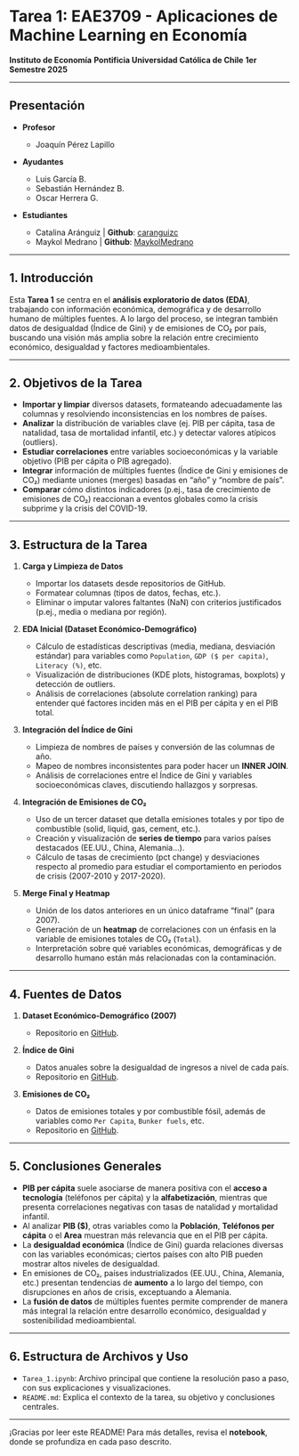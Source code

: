 
# Tarea 1: EAE3709 - Aplicaciones de Machine Learning en Economía
**Instituto de Economía**
**Pontificia Universidad Católica de Chile**
**1er Semestre 2025**

---

## Presentación

- **Profesor**
  - Joaquín Pérez Lapillo

- **Ayudantes**
  - Luis García B.
  - Sebastián Hernández B.
  - Oscar Herrera G.

- **Estudiantes**
  - Catalina Aránguiz | **Github**:  [caranguizc](https://github.com/caranguizc)
  - Maykol Medrano    | **Github**:  [MaykolMedrano](https://github.com/MaykolMedrano)

---

## 1. Introducción

Esta **Tarea 1** se centra en el **análisis exploratorio de datos (EDA)**, trabajando con información económica, demográfica y de desarrollo humano de múltiples fuentes. A lo largo del proceso, se integran también datos de desigualdad (Índice de Gini) y de emisiones de CO₂ por país, buscando una visión más amplia sobre la relación entre crecimiento económico, desigualdad y factores medioambientales.

---

## 2. Objetivos de la Tarea

- **Importar y limpiar** diversos datasets, formateando adecuadamente las columnas y resolviendo inconsistencias en los nombres de países.
- **Analizar** la distribución de variables clave (ej. PIB per cápita, tasa de natalidad, tasa de mortalidad infantil, etc.) y detectar valores atípicos (outliers).
- **Estudiar correlaciones** entre variables socioeconómicas y la variable objetivo (PIB per cápita o PIB agregado).
- **Integrar** información de múltiples fuentes (Índice de Gini y emisiones de CO₂) mediante uniones (merges) basadas en “año” y “nombre de país”.
- **Comparar** cómo distintos indicadores (p.ej., tasa de crecimiento de emisiones de CO₂) reaccionan a eventos globales como la crisis subprime y la crisis del COVID-19.

---

## 3. Estructura de la Tarea

1. **Carga y Limpieza de Datos**
   - Importar los datasets desde repositorios de GitHub.
   - Formatear columnas (tipos de datos, fechas, etc.).
   - Eliminar o imputar valores faltantes (NaN) con criterios justificados (p.ej., media o mediana por región).

2. **EDA Inicial (Dataset Económico-Demográfico)**
   - Cálculo de estadísticas descriptivas (media, mediana, desviación estándar) para variables como `Population`, `GDP ($ per capita)`, `Literacy (%)`, etc.
   - Visualización de distribuciones (KDE plots, histogramas, boxplots) y detección de outliers.
   - Análisis de correlaciones (absolute correlation ranking) para entender qué factores inciden más en el PIB per cápita y en el PIB total.

3. **Integración del Índice de Gini**
   - Limpieza de nombres de países y conversión de las columnas de año.
   - Mapeo de nombres inconsistentes para poder hacer un **INNER JOIN**.
   - Análisis de correlaciones entre el Índice de Gini y variables socioeconómicas claves, discutiendo hallazgos y sorpresas.

4. **Integración de Emisiones de CO₂**
   - Uso de un tercer dataset que detalla emisiones totales y por tipo de combustible (solid, liquid, gas, cement, etc.).
   - Creación y visualización de **series de tiempo** para varios países destacados (EE.UU., China, Alemania...).
   - Cálculo de tasas de crecimiento (pct change) y desviaciones respecto al promedio para estudiar el comportamiento en periodos de crisis (2007-2010 y 2017-2020).

5. **Merge Final y Heatmap**
   - Unión de los datos anteriores en un único dataframe “final” (para 2007).
   - Generación de un **heatmap** de correlaciones con un énfasis en la variable de emisiones totales de CO₂ (`Total`).
   - Interpretación sobre qué variables económicas, demográficas y de desarrollo humano están más relacionadas con la contaminación.

---

## 4. Fuentes de Datos

1. **Dataset Económico-Demográfico (2007)**
   - Repositorio en [GitHub](https://raw.githubusercontent.com/lfgarcia-1/EAE3709-1-2025/refs/heads/main/economic_dataset.csv).

2. **Índice de Gini**
   - Datos anuales sobre la desigualdad de ingresos a nivel de cada país.
   - Repositorio en [GitHub](https://raw.githubusercontent.com/datasets/gini-index/refs/heads/main/data/gini-index.csv).

3. **Emisiones de CO₂**
   - Datos de emisiones totales y por combustible fósil, además de variables como `Per Capita`, `Bunker fuels`, etc.
   - Repositorio en [GitHub](https://raw.githubusercontent.com/datasets/co2-fossil-by-nation/refs/heads/main/data/fossil-fuel-co2-emissions-by-nation.csv).

---

## 5. Conclusiones Generales

- **PIB per cápita** suele asociarse de manera positiva con el **acceso a tecnología** (teléfonos per cápita) y la **alfabetización**, mientras que presenta correlaciones negativas con tasas de natalidad y mortalidad infantil.
- Al analizar **PIB ($)**, otras variables como la **Población**, **Teléfonos per cápita** o el **Area** muestran más relevancia que en el PIB per cápita.
- La **desigualdad económica** (Índice de Gini) guarda relaciones diversas con las variables económicas; ciertos países con alto PIB pueden mostrar altos niveles de desigualdad.
- En emisiones de CO₂, países industrializados (EE.UU., China, Alemania, etc.) presentan tendencias de **aumento** a lo largo del tiempo, con disrupciones en años de crisis, exceptuando a Alemania.
- La **fusión de datos** de múltiples fuentes permite comprender de manera más integral la relación entre desarrollo económico, desigualdad y sostenibilidad medioambiental.

---

## 6. Estructura de Archivos y Uso

- `Tarea_1.ipynb`: Archivo principal que contiene la resolución paso a paso, con sus explicaciones y visualizaciones.
- `README.md`: Explica el contexto de la tarea, su objetivo y conclusiones centrales.

---

¡Gracias por leer este README!
Para más detalles, revisa el **notebook**, donde se profundiza en cada paso descrito.

